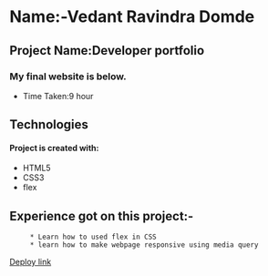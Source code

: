 # Name:-Vedant Ravindra Domde

## Project Name:Developer portfolio

### My final website is below.


- Time Taken:9 hour 

## Technologies
#### Project is created with:
* HTML5
* CSS3
* flex


## Experience got on this project:-
         * Learn how to used flex in CSS
         * learn how to make webpage responsive using media query


  [Deploy link](https://vedantdomde.github.io/Visual-Desinger-Web-15/) 
  
